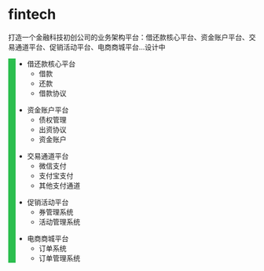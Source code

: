 # fintech
打造一个金融科技初创公司的业务架构平台：借还款核心平台、资金账户平台、交易通道平台、促销活动平台、电商商城平台...设计中



<div style="border-left:15px solid #2cbe4e">  
 
<ul>
<li>
借还款核心平台
	<ul>
		<li>借款</li>
		<li>还款</li>
		<li>借款协议</li>
	</ul>
</li>
</ul>
 
 
<ul>
<li>
资金账户平台
	<ul>
		<li>债权管理</li>
		<li>出资协议</li>
		<li>资金账户</li>
	</ul>
</li>
</ul>


<ul>
<li>
交易通道平台
	<ul>
		<li>微信支付</li>
		<li>支付宝支付</li>
		<li>其他支付通道</li>
	</ul>
</li>
</ul>

<ul>
<li>
促销活动平台
	<ul>
		<li>券管理系统</li>
		<li>活动管理系统</li>
	</ul>
</li>
</ul>


<ul>
<li>
电商商城平台
	<ul>
		<li>订单系统</li>
		<li>订单管理系统</li>
	</ul>
</li>
</ul>
  
</div> 

